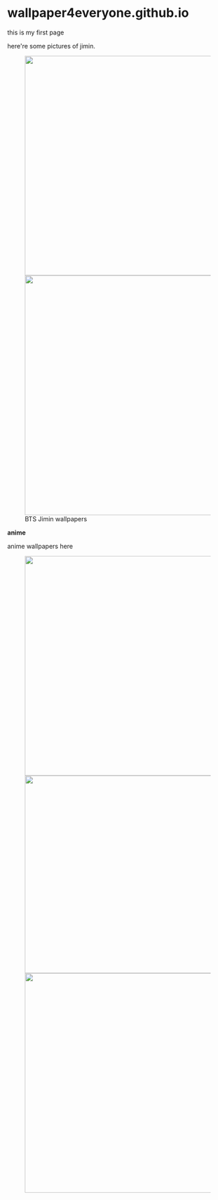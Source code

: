 # wallpaper4everyone.github.io
<!DOCTYPE html>
<html>
<head> 
     <meta charset="utf-8">
     <link rel="icon" type="image/jpg" href="https://images.app.goo.gl/hj2zNS9kSCLWwzRq5">
     <title>my first webpage</title>
  </head>
      <body>
          <main>
               <p>this is my first page</p>
          </main>
          <footer>
               <p> here're some pictures of jimin.</p>  
          </footer>
<figure>
         <img src="https://w0.peakpx.com/wallpaper/104/881/HD-wallpaper-bts-edit-jimin-park-jimin.jpg" width = "500px">
               <img src="https://wallpaperaccess.com/full/6160447.jpg" width="546px">
    <figcaption>BTS Jimin wallpapers </figcaption>
</figure>
<p>
     <strong> anime </strong>
</p>
<footer>
     <p> anime wallpapers here</p>
</footer>
<figure>
    <img src = "https://wallpapercave.com/wp/wp4771870.jpg" width="500px">
          <img src="https://i2.wp.com/ramenswag.com/wp-content/uploads/2018/05/Itachi-uchiha-wallpaper-4k.jpg?resize=1060%2C663&ssl=1" width="450px">
               <img src="https://data.1freewallpapers.com/download/cute-anime-girl-4k-1366x768.jpg" width="500px">
</figure>
     </body>
</html>
